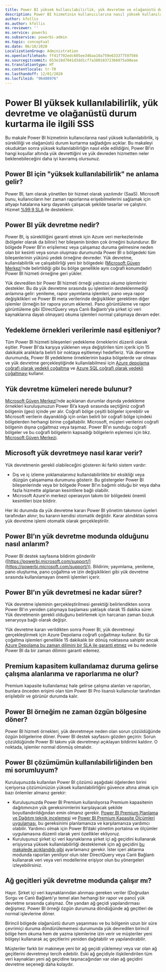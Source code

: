 ```yaml
---
title: Power BI yüksek kullanılabilirlik, yük devretme ve olağanüstü durum kurtarma ile ilgili SSS
description: Power BI hizmetinin kullanıcılarına nasıl yüksek kullanılabilirlik, iş sürekliliği ve olağanüstü durum kurtarma sağladığını öğrenin.
author: kfollis
ms.author: kfollis
ms.reviewer: ''
ms.service: powerbi
ms.subservice: powerbi-admin
ms.topic: conceptual
ms.date: 06/18/2020
LocalizationGroup: Administration
ms.openlocfilehash: ff41f702edc605ee346aa10a759e633377597504
ms.sourcegitcommit: 653e18d7041d3dd1cf7a38010372366975a98eae
ms.translationtype: HT
ms.contentlocale: tr-TR
ms.lasthandoff: 12/01/2020
ms.locfileid: "96408976"
---
```

# <a name="power-bi-high-availability-failover-and-disaster-recovery-faq"></a>Power BI yüksek kullanılabilirlik, yük devretme ve olağanüstü durum kurtarma ile ilgili SSS

Bu makale Power BI hizmetinin kullanıcılarına nasıl yüksek kullanılabilirlik, iş sürekliliği ve olağanüstü durum kurtarma sağladığını açıklar. Bu makaleyi okuduktan sonra yüksek kullanılabilirliğin nasıl elde edildiğini, Power BI’ın hangi koşullar altında yük devrettiğini ve yük devreden hizmetten neler beklenebileceğini daha iyi kavramış olursunuz.

## <a name="what-does-high-availability-mean-for-power-bi"></a>Power BI için "yüksek kullanılabilirlik" ne anlama gelir?

Power BI, tam olarak yönetilen bir hizmet olarak yazılımdır (SaaS).  Microsoft bunu, kullanıcıların her zaman raporlarına erişebilmelerini sağlamak için altyapı hatalarına karşı dayanıklı çalışacak şekilde tasarlar ve çalıştırır.  Hizmet [%99,9 SLA](https://www.microsoftvolumelicensing.com/DocumentSearch.aspx?Mode=3&DocumentTypeId=37) ile desteklenir.

## <a name="what-is-a-power-bi-failover"></a>Power BI yük devretme nedir?

Power BI, iş sürekliliğini garanti etmek için Azure veri merkezlerinde (bölgeler olarak da bilinir) her bileşenin birden çok örneğini bulundurur. Bir bölgede Power BI’ın erişilemez veya çalışamaz duruma gelmesine neden olan bir kesinti veya sorun oluşması durumunda Power BI o bölgedeki tüm bileşenlerinin yükünü yedek örneğine devreder. Yük devretme, kullanılabilirlik ve çalışabilirliği yeni bir bölgedeki ([Microsoft Güven Merkezi](https://www.microsoft.com/TrustCenter/CloudServices/business-application-platform/data-location)’nde belirtildiği gibi bu bölge genellikle aynı coğrafi konumdadır) Power BI hizmeti örneğine geri yükler.

Yük devredilen bir Power BI hizmeti örneği yalnızca _okuma işlemlerini_ destekler. Bu da yük devretme sırasında şu işlemlerin desteklenmediği anlamına gelir: yenileme, rapor yayımlama işlemleri, pano veya rapor değişiklikleri ve Power BI meta verilerinde değişiklikler gerektiren diğer işlemler (örneğin bir rapora yorum ekleme).  Pano görüntüleme ve rapor görüntüleme gibi (DirectQuery veya Canlı Bağlantı'yla şirket içi veri kaynaklarına dayalı olmayan) okuma işlemleri normal çalışmaya devam eder.

## <a name="how-are-backup-instances-kept-in-sync-with-my-data"></a>Yedekleme örnekleri verilerimle nasıl eşitleniyor?

Tüm Power BI hizmeti bileşenleri yedekleme örneklerini düzenli olarak eşitler. Power BI'da karşıya yüklenen veya değiştirilen tüm içerik için 15 dakikalık aralıklarla belirli bir noktaya eşitlemeyi hedefleriz. Yük devretme durumunda, Power BI yedekleme örneklerinin başka bölgelerde var olması ve yük devretme gerçekleştiğinde kullanılabilmesi için [Azure depolama coğrafi olarak yedekli çoğaltma](/azure/storage/common/storage-redundancy-grs) ve [ Azure SQL coğrafi olarak yedekli çoğaltmayı](/azure/sql-database/sql-database-active-geo-replication) kullanır.

## <a name="where-are-the-failover-clusters-located"></a>Yük devretme kümeleri nerede bulunur?

[Microsoft Güven Merkezi](https://www.microsoft.com/TrustCenter/CloudServices/business-application-platform/data-location)’nde açıklanan durumlar dışında yedekleme örnekleri kuruluşunuzun Power BI’a kaydı sırasında seçtiğiniz coğrafi bölgenin (geo) içinde yer alır. Coğrafi bölge çeşitli bölgeler içerebilir ve Microsoft verilerin dayanıklılığı için onları belirli bir coğrafi bölge içindeki bölgelerden herhangi birine çoğaltabilir. Microsoft, müşteri verilerini coğrafi bölgenin dışına çoğaltmaz veya taşımaz. Power BI’ın sunduğu coğrafi bölgeler ve bu coğrafi bölgelerin kapsadığı bölgelerin eşlemesi için bkz. [Microsoft Güven Merkezi](https://www.microsoft.com/TrustCenter/CloudServices/business-application-platform/data-location).

## <a name="how-does-microsoft-decide-to-fail-over"></a>Microsoft yük devretmeye nasıl karar verir?

Yük devretmenin gerekli olabileceğini gösteren iki farklı sistem vardır:

- Dış ve iç izleme yoklamalarımız kullanılabilirlikte bir eksikliği veya düzgün çalışamama durumunu gösterir. Bu göstergeler Power BI bileşenlerinde veya bir bölgede Power BI’ın bağımlı olduğu bir veya daha fazla hizmette algılanan kesintilere bağlı olabilir.
- Microsoft Azure’ın merkezi operasyon takımı bir bölgedeki önemli kesintileri bize bildirir.

Her iki durumda da yük devretme kararı Power BI yönetim takımının üyeleri tarafından alınır; bu kararın kendisi otomatik değildir. Karar alındıktan sonra yük devretme işlemi otomatik olarak gerçekleştirilir.

## <a name="how-do-i-know-power-bi-is-now-in-failover-mode"></a>Power BI’ın yük devretme modunda olduğunu nasıl anlarım?

Power BI destek sayfasına bildirim gönderilir ([https://powerbi.microsoft.com/support/](https://powerbi.microsoft.com/support/)). Bildirim; yayımlama, yenileme, pano oluşturma, pano çoğaltma ve izin değişiklikleri gibi yük devretme sırasında kullanılamayan önemli işlemleri içerir.

## <a name="how-long-does-it-take-power-bi-to-fail-over"></a>Power BI’ın yük devretmesi ne kadar sürer?

Yük devretme işleminin gerçekleştirilmesi gerektiği belirlendikten sonra Power BI'ın yeniden çalışmaya başlaması yaklaşık olarak 15 dakika sürer. Yük devretmenin gerekli olduğunu belirlemek için harcanan zaman bozuk senaryoya bağlı olarak değişir. 

Yük devretme kararı verildikten sonra Power BI, yük devretmeyi gerçekleştirmek için Azure Depolama coğrafi çoğaltmayı kullanır. Bu tür çoğaltma işlemleri genellikle 15 dakikalık bir dönüş noktasına sahiptir ancak [Azure Depolama bu zaman dilimini bir SLA ile garanti etmez](/azure/storage/common/storage-redundancy) ve bu nedenle Power BI da bir zaman dilimini garanti edemez. 

## <a name="what-happens-to-workspaces-and-reports-if-my-premium-capacity-becomes-unavailable"></a>Premium kapasitem kullanılamaz duruma gelirse çalışma alanlarıma ve raporlarıma ne olur? 

Premium kapasite kullanılamaz hale gelirse çalışma alanları ve raporları, bunlara önceden erişimi olan tüm Power BI Pro lisanslı kullanıcılar tarafından erişilebilir ve görünür durumda kalır.

## <a name="when-does-my-power-bi-instance-return-to-the-original-region"></a>Power BI örneğim ne zaman özgün bölgesine döner?

Power BI hizmeti örnekleri, yük devretmeye neden olan sorun çözüldüğünde özgün bölgelerine döner. Power BI destek sayfasını gözden geçirin: Sorun çözüldüğünde Power BI takımı yük devretmeyi açıklayan bildirimi kaldırır. O noktada, işlemler normal dönmüş olmalıdır.

## <a name="am-i-responsible-for-the-availability-of-my-power-bi-solution"></a>Power BI çözümümün kullanılabilirliğinden ben mi sorumluyum?

Kuruluşunuzda kullanılan Power BI çözümü aşağıdaki öğelerden birini içeriyorsa çözümünüzün yüksek kullanılabilirliğini güvence altına almak için bazı önlemler almanız gerekir:

- Kuruluşunuzda Power BI Premium kullanılıyorsa Premium kapasitenin dağıtımınızın yük gereksinimlerini karşılayacak şekilde boyutlandırıldığından emin olmanız gerekir.  [Power BI Premium Planlama ve Dağıtım teknik incelemesi](https://aka.ms/Premium-Capacity-Planning-Deployment) ve [Power BI Premium Kapasite Ölçümleri uygulaması](service-admin-premium-monitor-capacity.md), bu gereksinimi planlamanıza ve karşılamanıza yardımcı olabilir. Yardımcı olmak için Power BI’daki yönetim portalına ve ölçümler uygulamasına düzenli olarak yeni özellikler ekliyoruz.
- Kuruluşunuz şirket içi veri kaynaklarına şirket içi ağ geçidini kullanarak erişiyorsa yüksek kullanılabilirliği desteklemek için ağ geçidini [bu makalede açıklandığı gibi](/data-integration/gateway/service-gateway-high-availability-clusters) ayarlamanız gerekir. İster içeri aktarma modunda raporları yeniliyor olun ister DirectQuery veya Canlı Bağlantı kullanarak veri veya veri modellerine erişiyor olun bu yönergeleri izleyebilirsiniz.

## <a name="will-gateways-function-when-in-failover-mode"></a>Ağ geçitleri yük devretme modunda çalışır mı?

Hayır. Şirket içi veri kaynaklarından alınması gereken veriler (Doğrudan Sorgu ve Canlı Bağlantı’yı temel alan herhangi bir rapor ve pano) yük devretme sırasında çalışmaz. Öte yandan ağ geçidi yapılandırması değişmez. Power BI örneği özgün durumuna döndüğünde ağ geçitleri de normal işlevlerine döner.

Birincil bölgede olağanüstü durum yaşanması ve bu bölgenin uzun bir süre çevrimiçi duruma döndürülememesi durumunda yük devredilen birincil bölge hem okuma hem de yazma işlemlerine izin verir ve müşteriler yeni bölgeyi kullanarak aç geçitlerini yeniden dağıtabilir ve yapılandırabilir.

Müşteriler farklı bir makineye yeni bir ağ geçidi yüklemeyi veya var olan ağ geçitlerini devretmeyi tercih edebilir. Eski ağ geçidiyle ilişkilendirilen tüm veri kaynakları yeni ağ geçidine taşınacağından var olan ağ geçidini devretme seçeneği daha kolaydır.
